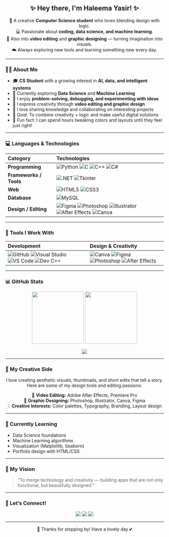 <h2 align="center">✨ Hey there, I'm Haleema Yasir! ✨</h2>

<p align="center">
🌸 A creative <b>Computer Science student</b> who loves blending design with logic.<br>
💻 Passionate about <b>coding, data science, and machine learning</b>.<br>
🎨 Also into <b>video editing</b> and <b>graphic designing</b> — turning imagination into visuals.<br>
☁️ Always exploring new tools and learning something new every day.
</p>

---

### 👩‍💻 About Me  

- 🎓 **CS Student** with a growing interest in **AI, data, and intelligent systems**  
- 🌱 Currently exploring **Data Science** and **Machine Learning**  
- 🧠 I enjoy **problem-solving, debugging, and experimenting with ideas**  
- 🎨 I express creativity through **video editing and graphic design**  
- 💬 I love sharing knowledge and collaborating on interesting projects  
- 🎯 *Goal:* To combine creativity + logic and make useful digital solutions  
- 🌷 Fun fact: I can spend hours tweaking colors and layouts until they feel just right!

---

### 💻 Languages & Technologies  

| Category | Technologies |
|:----------|:--------------|
| **Programming** | ![Python](https://img.shields.io/badge/python-%233776AB.svg?style=for-the-badge&logo=python&logoColor=white) ![C](https://img.shields.io/badge/c-%2300599C.svg?style=for-the-badge&logo=c&logoColor=white) ![C++](https://img.shields.io/badge/c++-%2300599C.svg?style=for-the-badge&logo=c%2B%2B&logoColor=white) ![C#](https://img.shields.io/badge/c%23-%23239120.svg?style=for-the-badge&logo=csharp&logoColor=white) |
| **Frameworks / Tools** | ![.NET](https://img.shields.io/badge/.NET-512BD4?style=for-the-badge&logo=dotnet&logoColor=white) ![Tkinter](https://img.shields.io/badge/Tkinter-%23323330.svg?style=for-the-badge&logo=python&logoColor=white) |
| **Web** | ![HTML5](https://img.shields.io/badge/html5-%23E34F26.svg?style=for-the-badge&logo=html5&logoColor=white) ![CSS3](https://img.shields.io/badge/css3-%231572B6.svg?style=for-the-badge&logo=css3&logoColor=white) |
| **Database** | ![MySQL](https://img.shields.io/badge/mysql-%234479A1.svg?style=for-the-badge&logo=mysql&logoColor=white) |
| **Design / Editing** | ![Figma](https://img.shields.io/badge/figma-%23F24E1E.svg?style=for-the-badge&logo=figma&logoColor=white) ![Photoshop](https://img.shields.io/badge/adobe%20photoshop-%2331A8FF.svg?style=for-the-badge&logo=adobephotoshop&logoColor=white) ![Illustrator](https://img.shields.io/badge/adobe%20illustrator-%23FF9A00.svg?style=for-the-badge&logo=adobeillustrator&logoColor=white) ![After Effects](https://img.shields.io/badge/After%20Effects-9999FF?style=for-the-badge&logo=adobeaftereffects&logoColor=white) ![Canva](https://img.shields.io/badge/Canva-%2300C4CC.svg?style=for-the-badge&logo=canva&logoColor=white) |

---

### 🧰 Tools I Work With  

| Development | Design & Creativity |
|:-------------|:--------------------|
| ![GitHub](https://img.shields.io/badge/github-%23121011.svg?style=for-the-badge&logo=github&logoColor=white) ![Visual Studio](https://img.shields.io/badge/Visual%20Studio-5C2D91.svg?style=for-the-badge&logo=visual-studio&logoColor=white) ![VS Code](https://img.shields.io/badge/VS%20Code-0078d7.svg?style=for-the-badge&logo=visual-studio-code&logoColor=white) ![Dev C++](https://img.shields.io/badge/Dev%20C++-0A0A0A.svg?style=for-the-badge&logo=dev.to&logoColor=white) | ![Canva](https://img.shields.io/badge/Canva-%2300C4CC.svg?style=for-the-badge&logo=canva&logoColor=white) ![Figma](https://img.shields.io/badge/figma-%23F24E1E.svg?style=for-the-badge&logo=figma&logoColor=white) ![Photoshop](https://img.shields.io/badge/adobe%20photoshop-%2331A8FF.svg?style=for-the-badge&logo=adobephotoshop&logoColor=white) ![After Effects](https://img.shields.io/badge/After%20Effects-9999FF?style=for-the-badge&logo=adobeaftereffects&logoColor=white) |

---

### 📊 GitHub Stats  

<p align="center">
  <img src="https://github-readme-stats.vercel.app/api?username=haleemayasir&show_icons=true&theme=radical" height="165">
  <img src="https://streak-stats.demolab.com?user=haleemayasir&theme=radical&border_radius=5" height="165">
</p>

<p align="center">
  <img src="https://github-readme-stats.vercel.app/api/top-langs/?username=haleemayasir&layout=compact&theme=radical">
</p>

---

### 🌸 My Creative Side  

<p align="center">
I love creating aesthetic visuals, thumbnails, and short edits that tell a story.<br>
Here are some of my design tools and editing passions:
</p>

<p align="center">
🎥 <b>Video Editing:</b> Adobe After Effects, Premiere Pro<br>
🎨 <b>Graphic Designing:</b> Photoshop, Illustrator, Canva, Figma<br>
💡 <b>Creative Interests:</b> Color palettes, Typography, Branding, Layout design
</p>

---

### 🌱 Currently Learning  

- Data Science foundations  
- Machine Learning algorithms  
- Visualization (Matplotlib, Seaborn)  
- Portfolio design with HTML/CSS  

---

### 💫 My Vision  

> “To merge technology and creativity — building apps that are not only functional, but beautifully designed.”  

---

### 🌷 Let’s Connect!  

<p align="center">
  <a href="https://github.com/haleemayasir"><img src="https://img.shields.io/badge/GitHub-%23121011.svg?style=for-the-badge&logo=github&logoColor=white"></a>
  <a href="#"><img src="https://img.shields.io/badge/Portfolio-%23E4405F.svg?style=for-the-badge&logo=firefox&logoColor=white"></a>
  <a href="#"><img src="https://img.shields.io/badge/LinkedIn-%230077B5.svg?style=for-the-badge&logo=linkedin&logoColor=white"></a>
</p>

---

<p align="center">🌸 Thanks for stopping by! Have a lovely day 💕</p>
